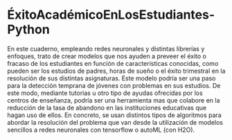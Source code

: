 # ÉxitoAcadémicoEnLosEstudiantes-Python
En este cuaderno, empleando redes neuronales y distintas librerías y enfoques, trato de crear modelos que nos ayuden a preveer el éxito o fracaso de los estudiantes en función de características conocidas, como pueden ser los estudios de padres, horas de sueño o el éxito trimestral en la resolución de sus distintas asignaturas. Este modelo podría ser una paso para la detección temprana de jóvenes con problemas en sus estudios. De este modo, mediante tutorías u otro tipo de ayudas ofrecidas por los centros de enseñanza, podría ser una herramienta mas que colabore en la reducción de la tasa de abandono en las instituciones educativas que hagan uso de ellos.
En concreto, se usan distintos tipos de algoritmos para abordar la resolución del problema que van desde la utilización de modelos sencillos a redes neuronales con tensorflow o autoML (con H2O).

